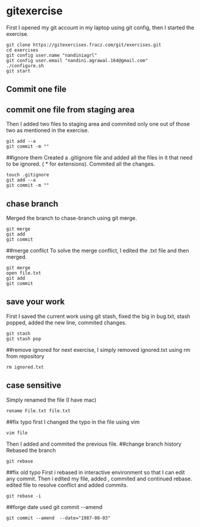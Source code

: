 # gitexercise
First I opened my git account in my laptop using git config, then I started the exercise. 
~~~
git clone https://gitexercises.fracz.com/git/exercises.git
cd exercises
git config user.name "nandiniagrl"
git config user.email "nandini.agrawal.164@gmail.com"
./configure.sh
git start
~~~
## Commit one file
## commit one file from staging area
Then I added two files to staging area and commited only one out of those two as mentioned in the exercise.
~~~
git add --a
git commit -m ""
~~~
##ignore them
Created a .gitignore file and added all the files in it that need to be ignored. ( * for extensions). Commited all the changes.
~~~
touch .gitignore
git add --a
git commit -m ""
~~~
## chase branch
Merged the branch to chase-branch using git merge.
~~~
git merge
git add
git commit
~~~
##merge conflict
To solve the merge conflict, I edited the .txt file and then merged.
~~~
git merge
open file.txt
git add
git commit
~~~
## save your work
First I saved the current work using git stash, fixed the big in bug.txt, stash popped, added the new line, commited changes.
~~~
git stash
git stash pop
~~~
##remove ignored
for next exercise, I simply removed ignored.txt using rm from repository
~~~
rm ignored.txt
~~~
## case sensitive
Simply renamed the file (I have mac)
~~~
rename File.txt file.txt
~~~
##fix typo
first I changed the typo in the file using vim 
~~~
vim file
~~~
Then I added and commited the previous file.
##change branch history
Rebased the branch 
~~~
git rebase
~~~
##fix old typo
First i rebased in interactive environment so that I can edit any commit. Then i edited my file, added , commited and continued rebase. edited file to resolve conflict and added commits.
~~~
git rebase -i
~~~
##forge date
used git commit --amend
~~~
git commit --amend  --date="1987-08-03"
~~~
